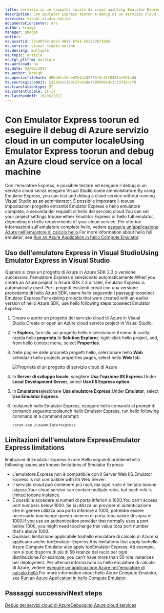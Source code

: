 ```yaml
---
title: servizio in un computer locale di cloud aaaUsing Emulator Express toorun ed eseguire il debug di Azure | Documenti Microsoft
description: Con Emulator Express toorun e debug di un servizio cloud in un computer locale
services: visual-studio-online
documentationcenter: n/a
author: kraigb
manager: ghogen
editor: 
ms.assetid: 73108f98-a552-4817-b7a1-551367b71906
ms.service: visual-studio-online
ms.devlang: multiple
ms.topic: article
ms.tgt_pltfrm: multiple
ms.workload: na
ms.date: 03/06/2017
ms.author: kraigb
ms.openlocfilehash: d89a0fc2dce42b4a2d2f93f9c4ff0482af924ad4
ms.sourcegitcommit: 523283cc1b3c37c428e77850964dc1c33742c5f0
ms.translationtype: MT
ms.contentlocale: it-IT
ms.lasthandoff: 10/06/2017
---
```

# <a name="using-emulator-express-toorun-and-debug-an-azure-cloud-service-on-a-local-machine"></a><span data-ttu-id="487cd-103">Con Emulator Express toorun ed eseguire il debug di Azure servizio cloud in un computer locale</span><span class="sxs-lookup"><span data-stu-id="487cd-103">Using Emulator Express toorun and debug an Azure cloud service on a local machine</span></span>
<span data-ttu-id="487cd-104">Con l'emulatore Express, è possibile testare ed eseguire il debug di un servizio cloud senza eseguire Visual Studio come amministratore.</span><span class="sxs-lookup"><span data-stu-id="487cd-104">By using Emulator Express, you can test and debug a cloud service without running Visual Studio as an administrator.</span></span> <span data-ttu-id="487cd-105">È possibile impostare il toouse impostazioni progetto entrambi Emulator Express o hello emulatore completo, a seconda dei requisiti di hello del servizio cloud.</span><span class="sxs-lookup"><span data-stu-id="487cd-105">You can set your project settings toouse either Emulator Express or hello full emulator, depending on hello requirements of your cloud service.</span></span> <span data-ttu-id="487cd-106">Per ulteriori informazioni sull'emulatore completo hello, vedere [eseguire un'applicazione Azure nell'emulatore di calcolo hello](storage/common/storage-use-emulator.md).</span><span class="sxs-lookup"><span data-stu-id="487cd-106">For more information about hello full emulator, see [Run an Azure Application in hello Compute Emulator](storage/common/storage-use-emulator.md).</span></span>

## <a name="using-emulator-express-in-visual-studio"></a><span data-ttu-id="487cd-107">Uso dell'emulatore Express in Visual Studio</span><span class="sxs-lookup"><span data-stu-id="487cd-107">Using Emulator Express in Visual Studio</span></span>
<span data-ttu-id="487cd-108">Quando si crea un progetto di Azure in Azure SDK 2.3 o versione successiva, l'emulatore Express è selezionato automaticamente.</span><span class="sxs-lookup"><span data-stu-id="487cd-108">When you create an Azure project in Azure SDK 2.3 or later, Emulator Express is automatically used.</span></span> <span data-ttu-id="487cd-109">Per i progetti esistenti creati con una versione precedente di hello Azure SDK, usare hello seguendo i passaggi tooselect Emulator Express:</span><span class="sxs-lookup"><span data-stu-id="487cd-109">For existing projects that were created with an earlier version of hello Azure SDK, use hello following steps tooselect Emulator Express:</span></span>

1. <span data-ttu-id="487cd-110">Creare o aprire un progetto del servizio cloud di Azure in Visual Studio.</span><span class="sxs-lookup"><span data-stu-id="487cd-110">Create or open an Azure cloud service project in Visual Studio.</span></span>

1. <span data-ttu-id="487cd-111">In **Esplora**, fare clic sul progetto hello e selezionare il menu di scelta rapida hello **proprietà**.</span><span class="sxs-lookup"><span data-stu-id="487cd-111">In **Solution Explorer**, right-click hello project, and, from hello context menu, select **Properties**.</span></span>

1. <span data-ttu-id="487cd-112">Nelle pagine delle proprietà progetti hello, selezionare hello **Web** scheda.</span><span class="sxs-lookup"><span data-stu-id="487cd-112">In hello projects properties pages, select hello **Web** tab.</span></span>

    ![Proprietà di un progetto di servizio cloud di Azure](./media/vs-azure-tools-emulator-express-debug-run/web-properties.png)

1. <span data-ttu-id="487cd-114">In **Server di sviluppo locale**, scegliere **Usa l'opzione IIS Express**.</span><span class="sxs-lookup"><span data-stu-id="487cd-114">Under **Local Development Server**, select **Use IIS Express option**.</span></span>

1. <span data-ttu-id="487cd-115">In **Emulatore**selezionare **Usa emulatore Express**.</span><span class="sxs-lookup"><span data-stu-id="487cd-115">Under **Emulator**, select **Use Emulator Express**.</span></span>
   
1. <span data-ttu-id="487cd-116">toolaunch hello Emulator Express, eseguire hello comando al prompt di comando seguente:</span><span class="sxs-lookup"><span data-stu-id="487cd-116">toolaunch hello Emulator Express, run hello following command at a command prompt:</span></span> 

    ```
    csrun.exe /useemulatorexpress
    ```

## <a name="emulator-express-limitations"></a><span data-ttu-id="487cd-117">Limitazioni dell'emulatore Express</span><span class="sxs-lookup"><span data-stu-id="487cd-117">Emulator Express limitations</span></span>
<span data-ttu-id="487cd-118">limitazioni di Emulator Express è note Hello seguenti problemi:</span><span class="sxs-lookup"><span data-stu-id="487cd-118">hello following issues are known limitations of Emulator Express:</span></span> 

- <span data-ttu-id="487cd-119">L'emulatore Express non è compatibile con il Server Web IIS.</span><span class="sxs-lookup"><span data-stu-id="487cd-119">Emulator Express is not compatible with IIS Web Server.</span></span>
- <span data-ttu-id="487cd-120">Il servizio cloud può contenere più ruoli, ma ogni ruolo è limitato tooone istanza.</span><span class="sxs-lookup"><span data-stu-id="487cd-120">Your cloud service can contain multiple roles, but each role is limited tooone instance.</span></span>
- <span data-ttu-id="487cd-121">È possibile accedere ai numeri di porta inferiori a 1000.</span><span class="sxs-lookup"><span data-stu-id="487cd-121">You can't access port numbers below 1000.</span></span> <span data-ttu-id="487cd-122">Se si utilizza un provider di autenticazione che in genere utilizza una porta inferiore a 1000, potrebbe essere necessario toochange questo numero di porta tooa valore di sopra di 1000.</span><span class="sxs-lookup"><span data-stu-id="487cd-122">If you use an authentication provider that normally uses a port below 1000, you might need toochange this value tooa port number that's above 1000.</span></span>
- <span data-ttu-id="487cd-123">Qualsiasi limitazione applicabile toohello emulatore di calcolo di Azure si applicano anche tooEmulator Express.</span><span class="sxs-lookup"><span data-stu-id="487cd-123">Any limitations that apply toohello Azure Compute Emulator also apply tooEmulator Express.</span></span> <span data-ttu-id="487cd-124">Ad esempio, non si può disporre di più di 50 istanze del ruolo per ogni distribuzione.</span><span class="sxs-lookup"><span data-stu-id="487cd-124">For example, you can't have more than 50 role instances per deployment.</span></span> <span data-ttu-id="487cd-125">Per ulteriori informazioni su hello emulatore di calcolo di Azure, vedere [eseguire un'applicazione Azure nell'emulatore di calcolo hello](http://go.microsoft.com/fwlink/p/?LinkId=623050).</span><span class="sxs-lookup"><span data-stu-id="487cd-125">For more information about hello Azure Compute Emulator, see [Run an Azure Application in hello Compute Emulator](http://go.microsoft.com/fwlink/p/?LinkId=623050).</span></span>

## <a name="next-steps"></a><span data-ttu-id="487cd-126">Passaggi successivi</span><span class="sxs-lookup"><span data-stu-id="487cd-126">Next steps</span></span>
[<span data-ttu-id="487cd-127">Debug dei servizi cloud di Azure</span><span class="sxs-lookup"><span data-stu-id="487cd-127">Debugging Azure cloud services</span></span>](https://msdn.microsoft.com/library/azure/ee405479.aspx)
